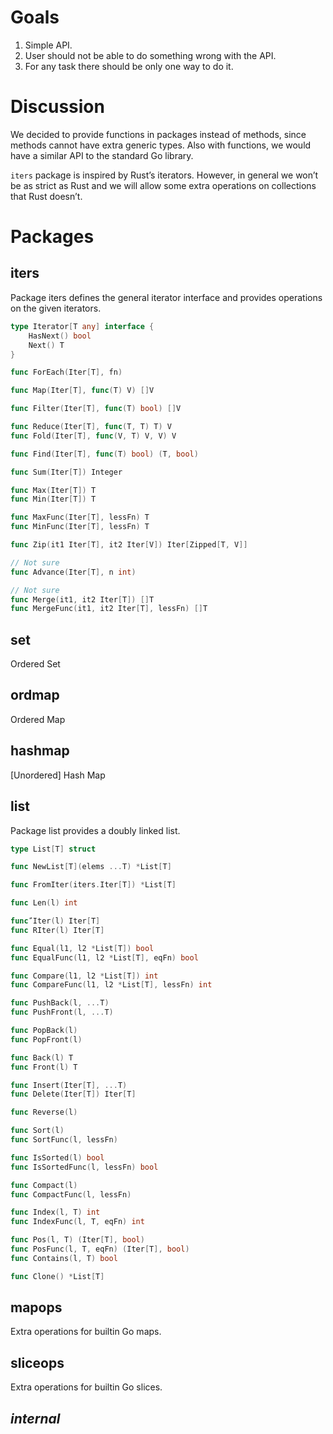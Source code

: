 # Goals

1. Simple API.
2. User should not be able to do something wrong with the API.
3. For any task there should be only one way to do it.

# Discussion

We decided to provide functions in packages instead of methods, since methods
cannot have extra generic types. Also with functions, we would have a similar
API to the standard Go library.

`iters` package is inspired by Rust’s iterators. However, in general we won’t be
as strict as Rust and we will allow some extra operations on collections that
Rust doesn’t.

# Packages

## iters

Package iters defines the general iterator interface and provides operations on
the given iterators.

```go
type Iterator[T any] interface {
	HasNext() bool
	Next() T
}

func ForEach(Iter[T], fn)

func Map(Iter[T], func(T) V) []V

func Filter(Iter[T], func(T) bool) []V

func Reduce(Iter[T], func(T, T) T) V
func Fold(Iter[T], func(V, T) V, V) V

func Find(Iter[T], func(T) bool) (T, bool)

func Sum(Iter[T]) Integer

func Max(Iter[T]) T
func Min(Iter[T]) T

func MaxFunc(Iter[T], lessFn) T
func MinFunc(Iter[T], lessFn) T

func Zip(it1 Iter[T], it2 Iter[V]) Iter[Zipped[T, V]]

// Not sure
func Advance(Iter[T], n int)

// Not sure
func Merge(it1, it2 Iter[T]) []T
func MergeFunc(it1, it2 Iter[T], lessFn) []T
```

## set

Ordered Set

## ordmap

Ordered Map

## hashmap

[Unordered] Hash Map

## list

Package list provides a doubly linked list.

```go
type List[T] struct

func NewList[T](elems ...T) *List[T]

func FromIter(iters.Iter[T]) *List[T]

func Len(l) int

func ّIter(l) Iter[T]
func RIter(l) Iter[T]

func Equal(l1, l2 *List[T]) bool
func EqualFunc(l1, l2 *List[T], eqFn) bool

func Compare(l1, l2 *List[T]) int
func CompareFunc(l1, l2 *List[T], lessFn) int

func PushBack(l, ...T)
func PushFront(l, ...T)

func PopBack(l)
func PopFront(l)

func Back(l) T
func Front(l) T

func Insert(Iter[T], ...T)
func Delete(Iter[T]) Iter[T]

func Reverse(l)

func Sort(l)
func SortFunc(l, lessFn)

func IsSorted(l) bool
func IsSortedFunc(l, lessFn) bool

func Compact(l)
func CompactFunc(l, lessFn)

func Index(l, T) int
func IndexFunc(l, T, eqFn) int

func Pos(l, T) (Iter[T], bool)
func PosFunc(l, T, eqFn) (Iter[T], bool)
func Contains(l, T) bool

func Clone() *List[T]
```

## mapops

Extra operations for builtin Go maps.

## sliceops

Extra operations for builtin Go slices.

## *internal*
